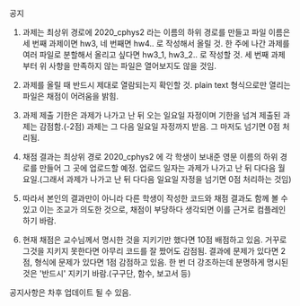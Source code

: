 공지

1. 과제는 최상위 경로에 2020_cphys2 라는 이름의 하위 경로를 만들고
  파일 이름은 세 번째 과제이면 hw3, 네 번째면 hw4.. 로 작성해서 올릴 것.
  한 주에 나간 과제를 여러 파일로 분할해서 올리고 싶다면 hw3_1, hw3_2.. 로 작성할 것.
  세 번째 과제부터 위 사항을 만족하지 않는 파일은 열어보지도 않을 것임.
  
2. 과제를 올릴 때 반드시 제대로 열람되는지 확인할 것.
  plain text 형식으로만 열리는 파일은 채점이 어려움을 밝힘.
  
3. 과제 제출 기한은 과제가 나가고 난 뒤 오는 일요일 자정이며 기한을 넘겨 제출된 과제는 감점함.(-2점)
  과제는 그 다음 일요일 자정까지 받음. 그 마저도 넘기면 0점 처리됨.
  
4. 채점 결과는 최상위 경로 2020_cphys2 에 각 학생이 보내준 영문 이름의 하위 경로를 만들어 그 곳에 업로드할 예정.
  업로드 일자는 과제가 나가고 난 뒤 다다음 월요일.(그래서 과제가 나가고 난 뒤 다다음 일요일 자정을 넘기면 0점 처리하는 것임)
  
5. 따라서 본인의 결과만이 아니라 다른 학생이 작성한 코드와 채점 결과도 함께 볼 수 있고 이는 조교가 의도한 것으로, 채점이 부당하다 생각되면 이를 근거로 컴플레인 하기 바람.

6. 현재 채점은 교수님께서 명시한 것을 지키기만 했다면 10점 배점하고 있음. 거꾸로 그것을 지키지 못한다면 아무리 코드를 잘 짰어도 감점됨.
  결과에 문제가 있다면 2점, 형식에 문제가 있다면 1점 감점하고 있음. 한 번 더 강조하는데 분명하게 명시된 것은 '반드시' 지키기 바람.(구구단, 함수, 보고서 등)
  
공지사항은 차후 업데이트 될 수 있음.
